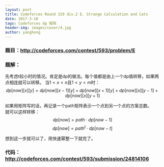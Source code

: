 ```yaml
---
layout: post
title: Codeforces Round 329 div.2 E. Strange Calculation and Cats
date: 2017-3-10
tags: Codeforces dp 矩阵
header-img: images/cover/4.jpg
author: yanghong
---
```


### 题目：http://codeforces.com/contest/593/problem/E

### 题解：
先考虑t较小时的情况。肯定是dp的做法。每个值都是由上一个dp值转移，如果两点相连就可以转移。
当$1<x<n$且$1<y<m$时：
$$dp[now][x][y]=dp[now][x-1][y]+dp[now][x+1][y]+dp[now][x][y-1]+dp[now][x][y+1]$$

<!--more-->

如果用矩阵写的话，再记录一个path矩阵表示一个点到另一个点的方案总数。<br>
就可以这样转移：
$$dp[now]=path \cdot dp[now-1]$$
$$dp[now]=path^t \cdot dp[now-t]$$

想到这一步就可以了，用快速幂整一下就完了。

### 代码：http://codeforces.com/contest/593/submission/24814106